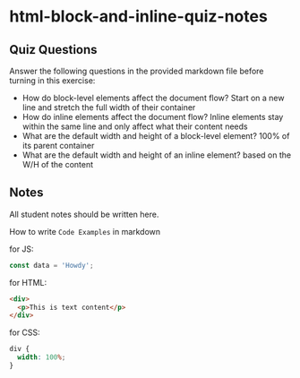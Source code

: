 # html-block-and-inline-quiz-notes

## Quiz Questions

Answer the following questions in the provided markdown file before turning in this exercise:

- How do block-level elements affect the document flow?
  Start on a new line and stretch the full width of their container
- How do inline elements affect the document flow?
  Inline elements stay within the same line and only affect what their content needs
- What are the default width and height of a block-level element?
  100% of its parent container
- What are the default width and height of an inline element?
  based on the W/H of the content

## Notes

All student notes should be written here.

How to write `Code Examples` in markdown

for JS:

```javascript
const data = 'Howdy';
```

for HTML:

```html
<div>
  <p>This is text content</p>
</div>
```

for CSS:

```css
div {
  width: 100%;
}
```
